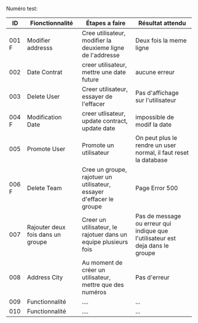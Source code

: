Numéro test:

| ID  | Fionctionnalité | Étapes a faire | Résultat attendu|
|-----|-----------------|----------------|-----------------|
| 001 F| Modifier addresss  | Cree utilisateur, modifier la deuxieme ligne de l'addresse | Deux fois la meme ligne |
| 002 | Date Contrat    | creer utilisateur, mettre une date future| aucune erreur |
| 003 | Delete User  | Creer utilisateur, essayer de l'effacer | Pas d'affichage sur l'utilisateur |
| 004 F| Modification Date  | creer utlisateur, update contract, update date |impossible de modif la date|
| 005 | Promote User  | Promote un utilisateur | On peut plus le rendre un user normal, il faut reset la database |
| 006 F| Delete Team     | Cree un groupe, rajotuer un utilisateur, essayer d'effacer le groupe | Page Error 500 |
| 007 | Rajouter deux fois dans un groupe  | Creer un utilisateur, le rajotuer dans un equipe plusieurs fois | Pas de message ou erreur qui indique que l'utilisateur est deja dans le groupe |
| 008 | Address City  | Au moment de créer un utilisateur, mettre que des numéros | Pas d'erreur |
| 009 | Functionnalité  | .... | ...|
| 010 | Functionnalité  | .... | ...|

